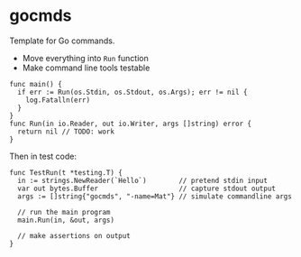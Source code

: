 gocmds
======

Template for Go commands.

  * Move everything into `Run` function
  * Make command line tools testable

```
func main() {
  if err := Run(os.Stdin, os.Stdout, os.Args); err != nil {
    log.Fatalln(err)
  }
}
func Run(in io.Reader, out io.Writer, args []string) error {
  return nil // TODO: work
}
```

Then in test code:

```
func TestRun(t *testing.T) {
  in := strings.NewReader(`Hello`)        // pretend stdin input
  var out bytes.Buffer                    // capture stdout output
  args := []string{"gocmds", "-name=Mat"} // simulate commandline args

  // run the main program
  main.Run(in, &out, args)

  // make assertions on output
}
```
